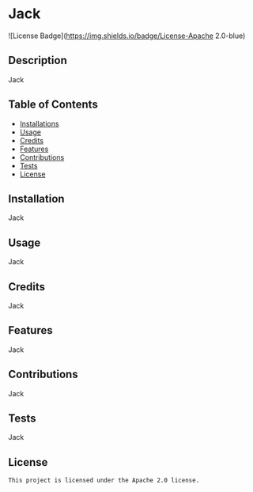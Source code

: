 # Jack
![License Badge](https://img.shields.io/badge/License-Apache 2.0-blue)
## Description
Jack
## Table of Contents
- [Installations](#installations)
- [Usage](#usage)
- [Credits](#credits)
- [Features](#features)
- [Contributions](#contributions)
- [Tests](#tests)
- [License](#license)

## Installation
Jack

## Usage
Jack

## Credits
Jack

## Features
Jack

## Contributions
Jack

## Tests
Jack

## License
    
    This project is licensed under the Apache 2.0 license.
